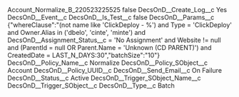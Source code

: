 <?xml version="1.0" encoding="UTF-8"?>
<CustomMetadata xmlns="http://soap.sforce.com/2006/04/metadata" xmlns:xsi="http://www.w3.org/2001/XMLSchema-instance" xmlns:xsd="http://www.w3.org/2001/XMLSchema">
    <label>Account_Normalize_B_220523225525</label>
    <protected>false</protected>
    <values>
        <field>DecsOnD__Create_Log__c</field>
        <value xsi:type="xsd:string">Yes</value>
    </values>
    <values>
        <field>DecsOnD__Event__c</field>
        <value xsi:nil="true"/>
    </values>
    <values>
        <field>DecsOnD__Is_Test__c</field>
        <value xsi:type="xsd:boolean">false</value>
    </values>
    <values>
        <field>DecsOnD__Params__c</field>
        <value xsi:type="xsd:string">{&quot;whereClause&quot;:&quot;(not name like &apos;ClickDeploy - %&apos;) and Type = &apos;ClickDeploy&apos; and Owner.Alias in (&apos;dbelo&apos;, &apos;cinte&apos;, &apos;minte&apos;) and DecsOnD__Assignment_Status__c = &apos;No Assignment&apos; and Website != null and (ParentId = null OR Parent.Name = &apos;Unknown (CD PARENT)&apos;) and CreatedDate = LAST_N_DAYS:30&quot;,&quot;batchSize&quot;:&quot;10&quot;}</value>
    </values>
    <values>
        <field>DecsOnD__Policy_Name__c</field>
        <value xsi:type="xsd:string">Normalize</value>
    </values>
    <values>
        <field>DecsOnD__Policy_SObject__c</field>
        <value xsi:type="xsd:string">Account</value>
    </values>
    <values>
        <field>DecsOnD__Policy_UUID__c</field>
        <value xsi:nil="true"/>
    </values>
    <values>
        <field>DecsOnD__Send_Email__c</field>
        <value xsi:type="xsd:string">On Failure</value>
    </values>
    <values>
        <field>DecsOnD__Status__c</field>
        <value xsi:type="xsd:string">Active</value>
    </values>
    <values>
        <field>DecsOnD__Trigger_SObject_Name__c</field>
        <value xsi:nil="true"/>
    </values>
    <values>
        <field>DecsOnD__Trigger_SObject__c</field>
        <value xsi:nil="true"/>
    </values>
    <values>
        <field>DecsOnD__Type__c</field>
        <value xsi:type="xsd:string">Batch</value>
    </values>
</CustomMetadata>
